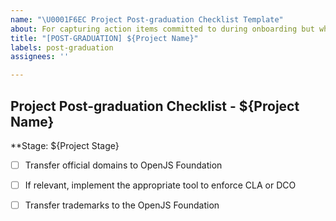 ```yaml
---
name: "\U0001F6EC Project Post-graduation Checklist Template"
about: For capturing action items committed to during onboarding but which weren't actionable until the project had graduated. 
title: "[POST-GRADUATION] ${Project Name}"
labels: post-graduation
assignees: ''

---
```


## Project Post-graduation Checklist - ${Project Name}

<!--Copied from ../../PROJECT_PROGRESSION.md on 2019-10-31 -->

**Stage: ${Project Stage}

- [ ] Transfer official domains to OpenJS Foundation
- [ ] If relevant, implement the appropriate tool to enforce CLA or DCO
- [ ] Transfer trademarks to the OpenJS Foundation

